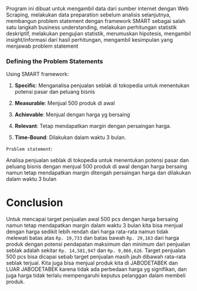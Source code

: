 Program ini dibuat untuk mengambil data dari sumber internet dengan Web Scraping, melakukan data preparation sebelum analisis selanjutnya, membangun problem statement dengan framework SMART sebagai salah satu langkah business understanding, melakukan perhitungan statistik deskriptif, melakukan pengujian statistik, merumuskan hipotesis, mengambil insight/informasi dari hasil perhitungan, mengambil kesimpulan yang menjawab problem statement

### Defining the Problem Statements

Using SMART framework:

1. **Specific**: Menganalisa penjualan seblak di tokopedia untuk menentukan potensi pasar dan peluang bisnis

2. **Measurable**: Menjual 500 produk di awal

3. **Achievable**: Menjual dengan harga yg bersaing

4. **Relevant**: Tetap mendapatkan margin dengan persaingan harga.

5. **Time-Bound**: Dilakukan dalam waktu 3 bulan.

`Problem statement`:

Analisa penjualan seblak di tokopedia untuk menentukan potensi pasar dan peluang bisnis dengan menjual 500 produk di awal dengan harga bersaing namun tetap mendapatkan margin ditengah persaingan harga dan dilakukan dalam waktu 3 bulan

# Conclusion

Untuk mencapai target penjualan awal 500 pcs dengan harga bersaing namun tetap mendapatkan margin dalam waktu 3 bulan kita bisa menjual dengan harga sedikit lebih rendah dari harga rata-rata namun tidak melewati batas atas `Rp. 19,733` dan batas bawah `Rp. 29,163` dari harga produk dengan potensi pendapatan maksimum dan minimum dari penjualan seblak adalah sekitar `Rp. 14,581,947` dan `Rp. 9,866,626`. Target penjualan 500 pcs bisa dicapai sebab target penjualan masih jauh dibawah rata-rata seblak terjual. Kita juga bisa menjual produk kita di JABODETABEK dan LUAR JABODETABEK karena tidak ada perbedaan harga yg signifikan, dan juga harga tidak terlalu mempengaruhi keputus pelanggan dalam membeli produk.
